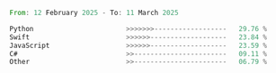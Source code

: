 <!--START_SECTION:Languages-->

```rust
From: 12 February 2025 - To: 11 March 2025

Python                       >>>>>>>------------------   29.76 %
Swift                        >>>>>>-------------------   23.84 %
JavaScript                   >>>>>>-------------------   23.59 %
C#                           >>-----------------------   09.11 %
Other                        >>-----------------------   06.79 %
```

<!--END_SECTION:Languages-->
